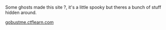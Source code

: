 Some ghosts made this site ?, it's a little spooky but theres a bunch of stuff hidden around.

[gobustme.ctflearn.com](https://gobustme.ctflearn.com/)

